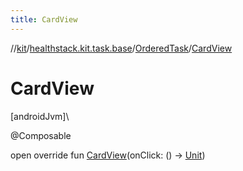 ```yaml
---
title: CardView
---
```

//[kit](../../../index.html)/[healthstack.kit.task.base](../index.html)/[OrderedTask](index.html)/[CardView](-card-view.html)



# CardView



[androidJvm]\




@Composable



open override fun [CardView](-card-view.html)(onClick: () -&gt; [Unit](https://kotlinlang.org/api/latest/jvm/stdlib/kotlin/-unit/index.html))




